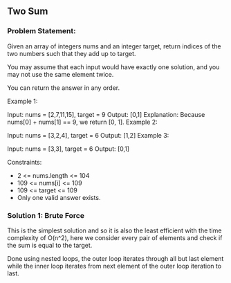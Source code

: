## Two Sum

### Problem Statement:

Given an array of integers nums and an integer target, return indices of the two numbers such that they add up to target.

You may assume that each input would have exactly one solution, and you may not use the same element twice.

You can return the answer in any order.

Example 1:

Input: nums = [2,7,11,15], target = 9
Output: [0,1]
Explanation: Because nums[0] + nums[1] == 9, we return [0, 1].
Example 2:

Input: nums = [3,2,4], target = 6
Output: [1,2]
Example 3:

Input: nums = [3,3], target = 6
Output: [0,1]
 

Constraints:

- 2 <= nums.length <= 104
- 109 <= nums[i] <= 109
- 109 <= target <= 109
- Only one valid answer exists.

### Solution 1: Brute Force 


This is the simplest solution and so it is also the least efficient with the time complexity of O(n^2), here we consider every pair of elements and check if the sum is equal to the target. 

Done using nested loops, the outer loop iterates through all but last element while the inner loop iterates from next element of the outer loop iteration to last.
